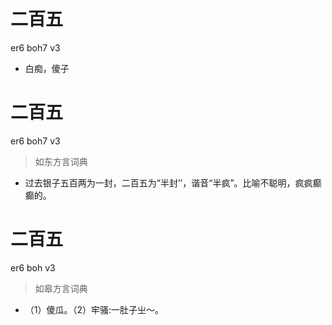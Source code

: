 # 二百五
er6 boh7 v3
- 白痴，傻子

# 二百五
er6 boh7 v3
> 如东方言词典
- 过去银子五百两为一封，二百五为“半封’’，谐音“半疯”。比喻不聪明，疯疯癫癫的。

# 二百五
er6 boh v3
> 如皋方言词典
- （1）傻瓜。（2）牢骚:一肚子㞢～。
